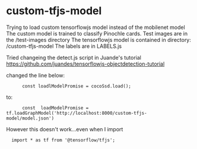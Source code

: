 # custom-tfjs-model

Trying to load custom tensorflowjs model instead of the mobilenet model
The custom model is trained to classify Pinochle cards. Test images are in the /test-images directory
The tensorflowjs model is contained in directory: /custom-tfjs-model
The labels are in LABELS.js


Tried changeing the detect.js script in Juande's tutorial https://github.com/juandes/tensorflowjs-objectdetection-tutorial

changed the line below:
```
      const loadlModelPromise = cocoSsd.load();
```

to: 
```
      const  loadModelPromise = tf.loadGraphModel('http://localhost:8000/custom-tfjs-model/model.json')  
```
However this doesn't work...even when I import
```
  import * as tf from '@tensorflow/tfjs';
  
```